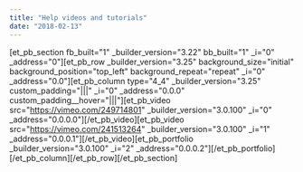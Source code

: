 ```yaml
---
title: "Help videos and tutorials"
date: "2018-02-13"
---
```


\[et\_pb\_section fb\_built="1" \_builder\_version="3.22" bb\_built="1" \_i="0" \_address="0"\]\[et\_pb\_row \_builder\_version="3.25" background\_size="initial" background\_position="top\_left" background\_repeat="repeat" \_i="0" \_address="0.0"\]\[et\_pb\_column type="4\_4" \_builder\_version="3.25" custom\_padding="|||" \_i="0" \_address="0.0.0" custom\_padding\_\_hover="|||"\]\[et\_pb\_video src="https://vimeo.com/249714801" \_builder\_version="3.0.100" \_i="0" \_address="0.0.0.0"\]\[/et\_pb\_video\]\[et\_pb\_video src="https://vimeo.com/241513264" \_builder\_version="3.0.100" \_i="1" \_address="0.0.0.1"\]\[/et\_pb\_video\]\[et\_pb\_portfolio \_builder\_version="3.0.100" \_i="2" \_address="0.0.0.2"\]\[/et\_pb\_portfolio\]\[/et\_pb\_column\]\[/et\_pb\_row\]\[/et\_pb\_section\]
